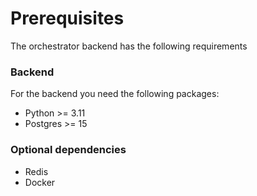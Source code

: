 # Prerequisites
The orchestrator backend has the following requirements

### Backend
For the backend you need the following packages:

* Python >= 3.11
* Postgres >= 15

### Optional dependencies
* Redis
* Docker
